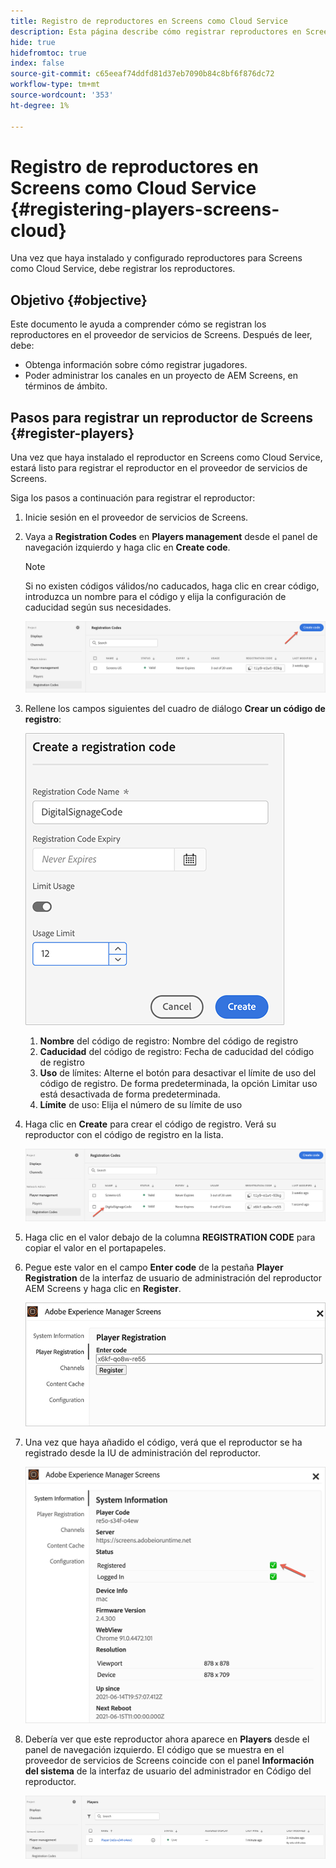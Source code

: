 ```yaml
---
title: Registro de reproductores en Screens como Cloud Service
description: Esta página describe cómo registrar reproductores en Screens como Cloud Service.
hide: true
hidefromtoc: true
index: false
source-git-commit: c65eeaf74ddfd81d37eb7090b84c8bf6f876dc72
workflow-type: tm+mt
source-wordcount: '353'
ht-degree: 1%

---
```



# Registro de reproductores en Screens como Cloud Service {#registering-players-screens-cloud}

Una vez que haya instalado y configurado reproductores para Screens como Cloud Service, debe registrar los reproductores.

## Objetivo {#objective}

Este documento le ayuda a comprender cómo se registran los reproductores en el proveedor de servicios de Screens. Después de leer, debe:

* Obtenga información sobre cómo registrar jugadores.
* Poder administrar los canales en un proyecto de AEM Screens, en términos de ámbito.

## Pasos para registrar un reproductor de Screens {#register-players}

Una vez que haya instalado el reproductor en Screens como Cloud Service, estará listo para registrar el reproductor en el proveedor de servicios de Screens.

Siga los pasos a continuación para registrar el reproductor:

1. Inicie sesión en el proveedor de servicios de Screens.

1. Vaya a **Registration Codes** en **Players management** desde el panel de navegación izquierdo y haga clic en **Create code**.

   >[!NOTE]
   >Si no existen códigos válidos/no caducados, haga clic en crear código, introduzca un nombre para el código y elija la configuración de caducidad según sus necesidades.

   ![image](/help/screens-cloud/assets/player/register-player1.png)

1. Rellene los campos siguientes del cuadro de diálogo **Crear un código de registro**:

   ![image](/help/screens-cloud/assets/player/register-player2.png)

   1. **Nombre** del código de registro: Nombre del código de registro
   1. **Caducidad** del código de registro: Fecha de caducidad del código de registro
   1. **Uso** de límites: Alterne el botón para desactivar el límite de uso del código de registro. De forma predeterminada, la opción Limitar uso está desactivada de forma predeterminada.
   1. **Límite** de uso: Elija el número de su límite de uso

1. Haga clic en **Create** para crear el código de registro. Verá su reproductor con el código de registro en la lista.

   ![image](/help/screens-cloud/assets/player/register-player3.png)

1. Haga clic en el valor debajo de la columna **REGISTRATION CODE** para copiar el valor en el portapapeles.

1. Pegue este valor en el campo **Enter code** de la pestaña **Player Registration** de la interfaz de usuario de administración del reproductor AEM Screens y haga clic en **Register**.

   ![image](/help/screens-cloud/assets/player/register-player4.png)


1. Una vez que haya añadido el código, verá que el reproductor se ha registrado desde la IU de administración del reproductor.

   ![image](/help/screens-cloud/assets/player/register-player5.png)

1. Debería ver que este reproductor ahora aparece en **Players** desde el panel de navegación izquierdo. El código que se muestra en el proveedor de servicios de Screens coincide con el panel **Información del sistema** de la interfaz de usuario del administrador en Código del reproductor.

   ![image](/help/screens-cloud/assets/player/register-player6.png)

